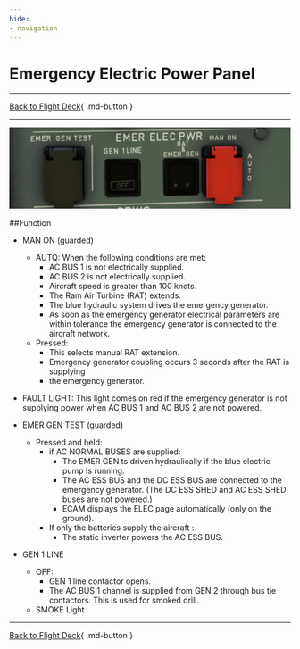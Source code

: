 ```yaml
---
hide:
- navigation
---
```


# Emergency Electric Power Panel

---

[Back to Flight Deck](../flight-deck.md){ .md-button }

---

![Emergency Electric Power Panel Panel](../../../assets/a32nx-briefing/overhead-panel/Emergency-electrical.png "Emergency Electric Power Panel")

##Function

- MAN ON (guarded)
    - AUTQ: When the following conditions are met:
        - AC BUS 1 is not electrically supplied.
        - AC BUS 2 is not electrically supplied.
        - Aircraft speed is greater than 100 knots.
        - The Ram Air Turbine (RAT) extends.
        - The blue hydraulic system drives the emergency generator.
        - As soon as the emergency generator electrical parameters are within tolerance the emergency generator is connected to the aircraft network. 
    - Pressed: 
        - This selects manual RAT extension.
        - Emergency generator coupling occurs 3 seconds after the RAT is supplying
        - the emergency generator. 
          
- FAULT LIGHT: This light comes on red if the emergency generator is not supplying power when AC BUS 1 and AC BUS 2 are not powered.
  
- EMER GEN TEST (guarded)
    - Pressed and held:
        - if AC NORMAL BUSES are supplied:
            - The EMER GEN ts driven hydraulically if the blue electric pump Is running.
            - The AC ESS BUS and the DC ESS BUS are connected to the emergency generator. (The DC ESS SHED and AC ESS SHED buses are not powered.)
            - ECAM displays the ELEC page automatically (only on the ground).
        - If only the batteries supply the aircraft :
            - The static inverter powers the AC ESS BUS.

- GEN 1 LINE
    - OFF: 
        - GEN 1 line contactor opens.
        - The AC BUS 1 channel is supplied from GEN 2 through bus tie contactors. This is used for smoked drill.
    - SMOKE Light


---

[Back to Flight Deck](../flight-deck.md){ .md-button }